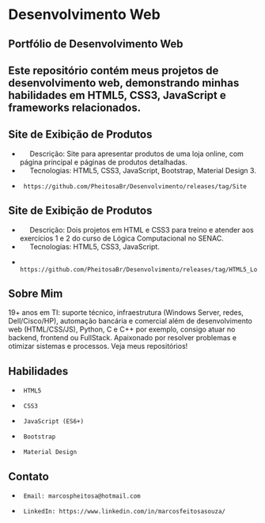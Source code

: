 # Desenvolvimento Web
## Portfólio de Desenvolvimento Web
## Este repositório contém meus projetos de desenvolvimento web, demonstrando minhas habilidades em HTML5, CSS3, JavaScript e frameworks relacionados.

## Site de Exibição de Produtos
*      Descrição: Site para apresentar produtos de uma loja online, com página principal e páginas de produtos detalhadas.
*      Tecnologias: HTML5, CSS3, JavaScript, Bootstrap, Material Design 3.
*      https://github.com/PheitosaBr/Desenvolvimento/releases/tag/Site

## Site de Exibição de Produtos
*      Descrição: Dois projetos em HTML e CSS3 para treino e atender aos exercícios 1 e 2 do curso de Lógica Computacional no SENAC.
*      Tecnologias: HTML5, CSS3, JavaScript.
*      https://github.com/PheitosaBr/Desenvolvimento/releases/tag/HTML5_Logica_Computacional

## Sobre Mim

19+ anos em TI: suporte técnico, infraestrutura (Windows Server, redes, Dell/Cisco/HP), automação bancária e comercial além de desenvolvimento web (HTML/CSS/JS), Python, C e C++ por exemplo, consigo atuar no backend, frontend ou FullStack. Apaixonado por resolver problemas e otimizar sistemas e processos. Veja meus repositórios!

## Habilidades

*      HTML5
*      CSS3
*      JavaScript (ES6+)
*      Bootstrap
*      Material Design

## Contato

*      Email: marcospheitosa@hotmail.com
*      LinkedIn: https://www.linkedin.com/in/marcosfeitosasouza/
